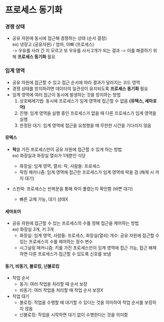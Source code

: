 # 프로세스 동기화
### 경쟁 상태
- 공유 자원에 동시에 접근해 경쟁하는 상태 (순서 결정)  
ex) 냉장고 (공유자원) / 엄마, 아빠 (프로세스)  
-> 우유를 사러 간 지 모르고 또 우유를 사서 2개가 되는 결과
-> 이를 해결하기 위해 **프로세스 동기화** 필요

### 임계 영역
- 공유 자원에 접근할 수 있고 접근 순서에 따라 결과가 달라지는 코드 영역
- 경쟁 상태를 방지하려면 데이터의 일관성이 유지되도록 **프로세스 동기화** 필요
- 임계 영역에 여러 접근이 동시에 발생하는 것을 방지하는 방법  
  1. 상호배제기법: 동시에 프로세스가 임계 영역에 접근할 수 없음 **(뮤텍스, 세마포어)**
  2. 진행: 임계 영역을 실행 중인 프로세스가 없을 때 다른 프로세스가 임계 영역을 실행
  3. 한정된 대기: 임계 영역에 접근을 요청했을 때 무한한 시간을 기다리지 않음

#### 뮤텍스
- **락**을 가진 프로세스만이 공유 자원에 접근할 수 있게 하는 방법  
ex) 화장실과 화장실 열쇠가 1개뿐인 식당
  - 화장실: 임계 영역, 열쇠: 락, 사람들: 프로세스
  - 락킹 매커니즘: 임계 영역에 접근한 프로세스가 임계 영역에 락을 검 (해제 시 까지 대기)

- 스핀락: 프로세스는 반복문을 통해 락이 풀렸는지 확인함 (바쁜 대기)
  - 빠른 교체 가능, 대기 상태X

#### 세마포어
- 공유 자원에 접근할 수 있는 프로세스의 수를 정해 접근을 제어하는 방법  
ex) 화장실 3개, 키 3개
  - 화장실: 임계 영역, 사람들: 프로세스, 화장실(열쇠) 개수: 공유 자원에 접근할 수 있는 프로세스의 수를 제어하는 정수 변수
  - 시그널링 매커니즘: 키를 가진 프로세스만이 임계 영역에 접근 가능, 접근 해제하면 다른 프로세스가 접근할 수 있도록 신호를 보냄


#### 동기, 비동기, 블로킹, 넌블로킹
- 작업 순서
  - 동기: 여러 작업을 처리할 때 순서 보장
  - 비동기: 여러 작업을 처리할 때 작업 순서 보장X
- 작업 대기
  - 블로킹: 작업을 수행할 때 대기할 수 있다는 것을 의미하여 작업 순서를 보장하지 않음
  - 넌블로킹: 작업을 시작하면 대기 없이 수행한다는 것을 의미함